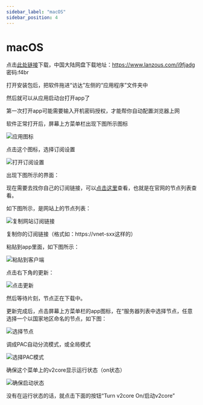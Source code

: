 ```yaml
---
sidebar_label: "macOS"
sidebar_position: 4
---
```

# macOS

点击[此处链接](https://panel.libcyber.xyz/clients/LibCyber-V2U.dmg)下载，中国大陆网盘下载地址：https://www.lanzous.com/i9fjadg 密码:f4br

打开安装包后，把软件拖进“访达”左侧的“应用程序”文件夹中

然后就可以从应用启动台打开app了

第一次打开app可能需要输入开机密码授权，才能帮你自动配置浏览器上网

软件正常打开后，屏幕上方菜单栏出现下图所示图标

![应用图标][v2u-menu-icon]

点击这个图标，选择订阅设置

![打开订阅设置][v2u-open-sub-setting]

出现下图所示的界面：

现在需要去找你自己的订阅链接，可以[点击这里](https://panel.libcyber.xyz/nodeList)查看，也就是在官网的节点列表查看。

如下图所示，是网站上的节点列表：

![复制网站订阅链接][sub-link]

复制你的订阅链接（格式如：https://vnet-sxx这样的）

粘贴到app里面，如下图所示：

![粘贴到客户端][v2u-add-sub]

点击右下角的更新：

![点击更新][v2u-click-update]

然后等待片刻，节点正在下载中。

更新完成后，点击屏幕上方菜单栏的app图标，在“服务器列表中选择节点，任意选择一个以国家地区命名的节点，如下图：

![选择节点][v2u-select-node]

调成PAC自动分流模式，或全局模式

![选择PAC模式][v2u-pac-mode]

确保这个菜单上的v2core显示运行状态（on状态）

![确保启动状态][v2u-v2core-on]

没有在运行状态的话，就点击下面的按钮“Turn v2core On/启动v2core”

[v2u-menu-icon]: https://cdn.jsdelivr.net/gh/LibCyber/docs-cdn@v1.1.0/assets/v2-macos/v2u-menu-icon.jpg "应用图标"
[v2u-open-sub-setting]: https://cdn.jsdelivr.net/gh/LibCyber/docs-cdn@v1.1.0/assets/v2-macos/v2u-open-sub-setting.jpg "打开订阅设置"
[sub-link]: https://cdn.jsdelivr.net/gh/LibCyber/docs-cdn@v1.1.0/assets/v2-android/sub-link.jpg "复制网站订阅链接"
[v2u-add-sub]: https://cdn.jsdelivr.net/gh/LibCyber/docs-cdn@v1.1.0/assets/v2-macos/v2u-add-sub.jpg "粘贴到客户端"
[v2u-click-update]: https://cdn.jsdelivr.net/gh/LibCyber/docs-cdn@v1.1.0/assets/v2-macos/v2u-click-update.jpg "点击更新"
[v2u-select-node]: https://cdn.jsdelivr.net/gh/LibCyber/docs-cdn@v1.1.0/assets/v2-macos/v2u-select-node.jpg "选择节点"
[v2u-pac-mode]: https://cdn.jsdelivr.net/gh/LibCyber/docs-cdn@v1.1.0/assets/v2-macos/v2u-pac-mode.jpg "选择PAC模式"
[v2u-v2core-on]: https://cdn.jsdelivr.net/gh/LibCyber/docs-cdn@v1.1.0/assets/v2-macos/v2u-v2core-on.jpg "确保启动状态"
